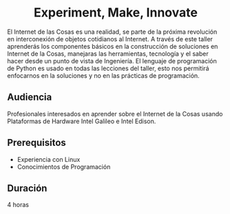 <center><h1>Experiment, Make, Innovate</h1></center>

El Internet de las Cosas es una realidad, se parte de la próxima revolución en interconexión de objetos cotidianos al Internet. A través de este taller aprenderás los componentes básicos en la construcción de soluciones en Internet de la Cosas, manejaras las herramientas, tecnología y el saber hacer desde un punto de vista de Ingeniería. El lenguaje de programación de Python es usado en todas las lecciones del taller, esto nos permitirá enfocarnos en la soluciones y no en las prácticas de programación.

## Audiencia
Profesionales interesados en aprender sobre el Internet de la Cosas usando Plataformas de Hardware Intel Galileo e Intel Edison.

## Prerequisitos
- Experiencia con Linux
- Conocimientos de Programación

## Duración
4 horas
